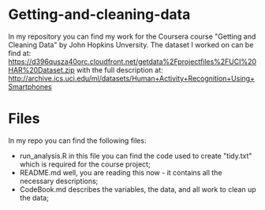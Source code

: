 # Getting-and-cleaning-data

In my repository you can find my work for the Coursera course "Getting and Cleaning Data" by John Hopkins Unversity. The dataset I worked on can be find at: 
https://d396qusza40orc.cloudfront.net/getdata%2Fprojectfiles%2FUCI%20HAR%20Dataset.zip 
with the full description at: 
http://archive.ics.uci.edu/ml/datasets/Human+Activity+Recognition+Using+Smartphones 

# Files
In my repo you can find the following files:
- run_analysis.R in this file you can find the code used to create "tidy.txt" which is required for the course project;
- README.md well, you are reading this now - it contains all the necessary descriptions;
- CodeBook.md describes the variables, the data, and all work to clean up the data;
